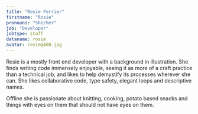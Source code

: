 ```yaml
---
title: "Rosie Ferrier"
firstname: "Rosie"
pronouns: "She/her"
job: "Developer"
jobtype: staff
dataname: rosie
avatar: rosie@400.jpg
---
```


Rosie is a mostly front end developer with a background in illustration. She finds writing code immensely enjoyable, seeing it as more of a craft practice than a technical job, and likes to help demystify its processes wherever she can. She likes collaborative code, type safety, elegant loops and descriptive names.

Offline she is passionate about knitting, cooking, potato based snacks and things with eyes on them that should not have eyes on them.
